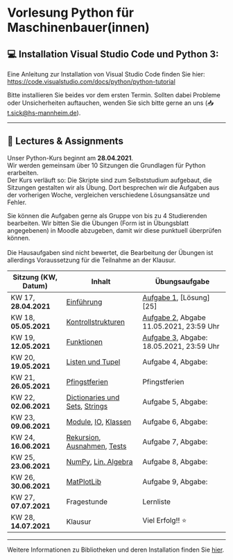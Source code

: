 # Vorlesung Python für Maschinenbauer(innen)

## :computer: Installation Visual Studio Code und Python 3:
 Eine Anleitung zur Installation von Visual Studio Code finden Sie hier: https://code.visualstudio.com/docs/python/python-tutorial

Bitte installieren Sie beides vor dem ersten Termin. Sollten dabei Probleme oder Unsicherheiten auftauchen, wenden Sie sich bitte gerne an uns (:inbox_tray: t.sick@hs-mannheim.de).

<hr>

## :notebook: Lectures & Assignments
Unser Python-Kurs beginnt am **28.04.2021**. <br>
Wir werden gemeinsam über 10 Sitzungen die Grundlagen für Python erarbeiten. <br>Der Kurs verläuft so: Die Skripte sind zum Selbststudium aufgebaut, die Sitzungen gestalten wir als Übung. Dort besprechen wir die Aufgaben aus der vorherigen Woche, vergleichen verschiedene Lösungsansätze und Fehler.

Sie können die Aufgaben gerne als Gruppe von bis zu 4 Studierenden bearbeiten. Wir bitten Sie die Übungen (Form ist in Übungsblatt angegebenen) in Moodle abzugeben, damit wir diese punktuell überprüfen können. <br><br>Die Hausaufgaben sind nicht bewertet, die Bearbeitung der Übungen ist allerdings Voraussetzung für die Teilnahme an der Klausur.<br>

| Sitzung (KW, Datum) | Inhalt | Übungsaufgabe|
| -------- | -------- | -------- |
| KW 17, **28.04.2021** | [Einführung][1]                               | [Aufgabe 1][16], [Lösung][25] |
| KW 18, **05.05.2021** | [Kontrollstrukturen][2]                       | [Aufgabe 2][17], Abgabe 11.05.2021, 23:59 Uhr |
| KW 19, **12.05.2021** | [Funktionen][3]                               | [Aufgabe 3][18], Abgabe: 18.05.2021, 23:59 Uhr |
| KW 20, **19.05.2021** | [Listen und Tupel][4]                         | Aufgabe 4, Abgabe:    |
| KW 21, **26.05.2021** | [Pfingstferien][20]                           | Pfingstferien         |
| KW 22, **02.06.2021** | [Dictionaries und Sets][5], [Strings][6]      | Aufgabe 5, Abgabe:    |
| KW 23, **09.06.2021** | [Module][7], [IO][8], [Klassen][9]            | Aufgabe 6, Abgabe:    |
| KW 24, **16.06.2021** | [Rekursion][10], [Ausnahmen][11], [Tests][12] | Aufgabe 7, Abgabe:    |
| KW 25, **23.06.2021** | [NumPy][13], [Lin. Algebra][14]               | Aufgabe 8, Abgabe:    |
| KW 26, **30.06.2021** | [MatPlotLib][15]                              | Aufgabe 9, Abgabe:    |
| KW 27, **07.07.2021** | Fragestunde                                      | Lernliste             |
| KW 28, **14.07.2021** | Klausur                                       | Viel Erfolg!! :star:  |

[1]: https://smits-net.de/files/pyp/html/01_basics/01_basics.html
[2]: https://smits-net.de/files/pyp/html/01_basics/02_control-structures.html
[3]: https://smits-net.de/files/pyp/html/01_basics/03_functions.html
[4]: https://smits-net.de/files/pyp/html/01_basics/04_lists.html
[5]: https://smits-net.de/files/pyp/html/01_basics/05_dictionaries.html
[6]: https://smits-net.de/files/pyp/html/01_basics/06_strings.html
[7]: https://smits-net.de/files/pyp/html/02_advanced/01_moduls.html
[8]: https://smits-net.de/files/pyp/html/02_advanced/02_io.html
[9]: https://smits-net.de/files/pyp/html/02_advanced/03_classes.html
[10]: https://smits-net.de/files/pyp/html/02_advanced/04_recursion.html
[11]: https://smits-net.de/files/pyp/html/02_advanced/05_exceptions.html
[12]: https://smits-net.de/files/pyp/html/02_advanced/06_unit-tests.html
[13]: https://smits-net.de/files/pyp/html/03_numpy/01_introduction.html
[14]: https://smits-net.de/files/pyp/html/03_numpy/02_linear_algebra.html
[15]: https://smits-net.de/files/pyp/html/03_numpy/03_matplotlib.html
[20]: https://de.wikipedia.org/wiki/Pfingsten
[16]: Assignment_01/readme.md
[17]: Assignment_02/readme.md
[18]: Assignment_03/readme.md
[19]: Assignment_04/readme.md
[20]: Assignment_05/readme.md
[21]: Assignment_06/readme.md
[22]: Assignment_07/readme.md
[23]: Assignment_08/readme.md
[24]: Assignment_09/readme.md
[24]: Assignment_09/solution
<hr>

Weitere Informationen zu Bibliotheken und deren Installation finden Sie [hier](libraries.md).
